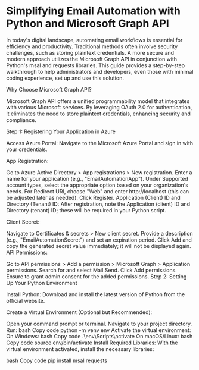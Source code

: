 # Simplifying Email Automation with Python and Microsoft Graph API


In today's digital landscape, automating email workflows is essential for efficiency and productivity. Traditional methods often involve security challenges, such as storing plaintext credentials. A more secure and modern approach utilizes the Microsoft Graph API in conjunction with Python's msal and requests libraries. This guide provides a step-by-step walkthrough to help administrators and developers, even those with minimal coding experience, set up and use this solution.

Why Choose Microsoft Graph API?

Microsoft Graph API offers a unified programmability model that integrates with various Microsoft services. By leveraging OAuth 2.0 for authentication, it eliminates the need to store plaintext credentials, enhancing security and compliance.

Step 1: Registering Your Application in Azure

Access Azure Portal:
Navigate to the Microsoft Azure Portal and sign in with your credentials.

App Registration:

Go to Azure Active Directory > App registrations > New registration.
Enter a name for your application (e.g., "EmailAutomationApp").
Under Supported account types, select the appropriate option based on your organization's needs.
For Redirect URI, choose "Web" and enter http://localhost (this can be adjusted later as needed).
Click Register.
Application (Client) ID and Directory (Tenant) ID:
After registration, note the Application (client) ID and Directory (tenant) ID; these will be required in your Python script.

Client Secret:

Navigate to Certificates & secrets > New client secret.
Provide a description (e.g., "EmailAutomationSecret") and set an expiration period.
Click Add and copy the generated secret value immediately; it will not be displayed again.
API Permissions:

Go to API permissions > Add a permission > Microsoft Graph > Application permissions.
Search for and select Mail.Send.
Click Add permissions.
Ensure to grant admin consent for the added permissions.
Step 2: Setting Up Your Python Environment

Install Python:
Download and install the latest version of Python from the official website.

Create a Virtual Environment (Optional but Recommended):

Open your command prompt or terminal.
Navigate to your project directory.
Run:
bash
Copy code
python -m venv env
Activate the virtual environment:
On Windows:
bash
Copy code
.\env\Scripts\activate
On macOS/Linux:
bash
Copy code
source env/bin/activate
Install Required Libraries:
With the virtual environment activated, install the necessary libraries:

bash
Copy code
pip install msal requests

